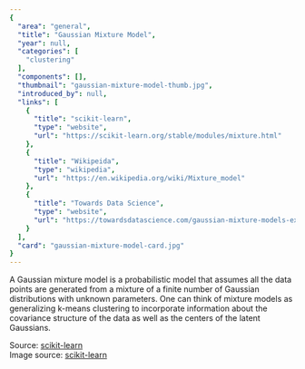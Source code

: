 ```yaml
---
{
  "area": "general",
  "title": "Gaussian Mixture Model",
  "year": null,
  "categories": [
    "clustering"
  ],
  "components": [],
  "thumbnail": "gaussian-mixture-model-thumb.jpg",
  "introduced_by": null,
  "links": [
    {
      "title": "scikit-learn",
      "type": "website",
      "url": "https://scikit-learn.org/stable/modules/mixture.html"
    },
    {
      "title": "Wikipeida",
      "type": "wikipedia",
      "url": "https://en.wikipedia.org/wiki/Mixture_model"
    },
    {
      "title": "Towards Data Science",
      "type": "website",
      "url": "https://towardsdatascience.com/gaussian-mixture-models-explained-6986aaf5a95"
    }
  ],
  "card": "gaussian-mixture-model-card.jpg"
}
---
```

A Gaussian mixture model is a probabilistic model that assumes all the data points are generated from a mixture of a finite number of Gaussian distributions with unknown parameters. One can think of mixture models as generalizing k-means clustering to incorporate information about the covariance structure of the data as well as the centers of the latent Gaussians.  

Source: [scikit-learn](https://scikit-learn.org/stable/modules/mixture.html)  
Image source: [scikit-learn](https://scikit-learn.org/stable/modules/mixture.html)
